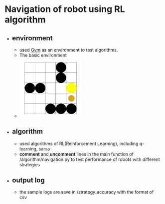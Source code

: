 # Navigation of robot using RL algorithm

- ## environment
  - used [Gym](https://gym.openai.com/) as an environment to test algorithms.
  - The basic environment 
  - <img src="./model/121.png" width="200" alt="environment">
  
- ## algorithm
  - used algorithms of RL(Reinforcement Learning), including q-learning, sarsa
  - **comment** and **uncomment** lines in the main function of /algorithm/navigation.py to test performance of robots with different strategies

- ## output log
  - the sample logs are save in /strategy_accuracy with the format of csv
